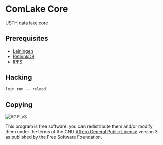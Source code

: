 # ComLake Core

USTH data lake core

## Prerequisites

* [Leiningen](https://leiningen.org)
* [RethinkDB](https://rethinkdb.com)
* [IPFS](https://ipfs.io)

## Hacking

    lein run -- reload

## Copying

![AGPLv3](https://www.gnu.org/graphics/agplv3-155x51.png)

This program is free software: you can redistribute them and/or modify them
under the terms of the GNU [Affero General Public License][agplv3] version 3
as published by the Free Software Foundation.

[agplv3]: https://www.gnu.org/licenses/agpl-3.0.html
